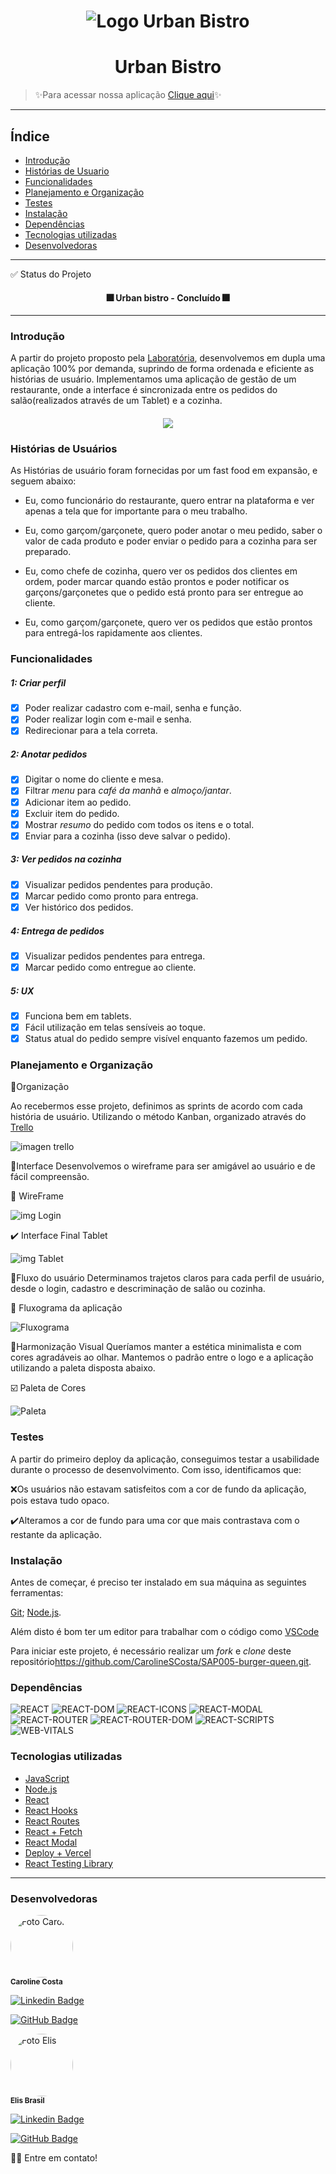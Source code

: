  <h1 align='center'>
 <img  alt='Logo Urban Bistro'  src='src\assets\logo.png' />
 </h1>

# <h1 align="center">Urban Bistro</h1>
>:sparkles:Para acessar nossa aplicação [Clique aqui](urban-bistro.vercel.app/):sparkles:
___
## Índice

- [Introdução](#Introdução)
- [Histórias de Usuario](#Histórias-de-Usuários)
- [Funcionalidades](#Funcionalidades)
- [Planejamento e Organização](#Planejamento-e-Organização)
- [Testes](#Testes)
- [Instalação](#Instalação)
- [Dependências](#Dependências)
- [Tecnologias utilizadas](#Tecnologias-utilizadas)
- [Desenvolvedoras](#Desenvolvedoras)

---

✅ Status do Projeto
<h4 align="center"> 
	🎆  Urban bistro -  Concluído  🎆
</h4>

---

### Introdução

A partir do projeto proposto pela [Laboratória](https://github.com/Laboratoria/SAP005-burger-queen), desenvolvemos em dupla uma aplicação 100% por demanda, suprindo de forma ordenada e eficiente as histórias de usuário. Implementamos uma aplicação de gestão de um restaurante, onde a interface é sincronizada entre os pedidos do salão(realizados através de um Tablet) e a cozinha.

<h4 align="center">
<img src='https://www.hypeness.com.br/1/2021/02/7d47e737-bela-e-a-fera-comidas.gif' >
</h4>


### Histórias de Usuários

As Histórias de usuário foram fornecidas por um fast food em expansão, e seguem abaixo:

- Eu, como funcionário do restaurante, quero entrar na plataforma e ver apenas a tela que for importante para o meu trabalho.

- Eu, como garçom/garçonete, quero poder anotar o meu pedido, saber o valor de cada
produto e poder enviar o pedido para a cozinha para ser preparado.

- Eu, como chefe de cozinha, quero ver os pedidos dos clientes em ordem, poder marcar quando estão prontos e poder notificar os garçons/garçonetes que o pedido está pronto para ser entregue ao cliente.

- Eu, como garçom/garçonete, quero ver os pedidos que estão prontos para entregá-los rapidamente aos clientes.

### Funcionalidades

##### 1: Criar perfil

- [x] Poder realizar cadastro com e-mail, senha e função.
- [x] Poder realizar login com e-mail e senha.
- [x] Redirecionar para a tela correta.

##### 2: Anotar pedidos

- [x] Digitar o nome do cliente e mesa.
- [x] Filtrar _menu_ para _café da manhã_ e _almoço/jantar_.
- [x] Adicionar item ao pedido.
- [x] Excluir item do pedido.
- [x] Mostrar _resumo_ do pedido com todos os itens e o total.
- [x] Enviar para a cozinha (isso deve salvar o pedido).

##### 3: Ver pedidos na cozinha

- [x] Visualizar pedidos pendentes para produção.
- [x] Marcar pedido como pronto para entrega.
- [x] Ver histórico dos pedidos.

##### 4: Entrega de pedidos

- [x] Visualizar pedidos pendentes para entrega.
- [x] Marcar pedido como entregue ao cliente.

##### 5: UX

- [x] Funciona bem em tablets.
- [x] Fácil utilização em telas sensíveis ao toque.
- [x] Status atual do pedido sempre visível enquanto fazemos um pedido.

### Planejamento e Organização
📌Organização

Ao recebermos esse projeto, definimos as sprints de acordo com cada história de usuário. Utilizando o método Kanban, organizado através do [Trello](https://trello.com/pt-BR)

![imagen trello](src\assets\imgs\ubTrello.jpg)

📌Interface
Desenvolvemos o wireframe para ser amigável ao usuário e de fácil compreensão.

📄 WireFrame

![img Login](https://trello-attachments.s3.amazonaws.com/601c423608a1107589520244/601c549047c64b3dc376bd85/924caf01ca6ae73cf0a467f8cacdaacb/login-portrait.png)

✔️ Interface Final Tablet

![img Tablet](src\assets\imgs\ubTabletLogin.jpg)

📌Fluxo do usuário
Determinamos trajetos claros para cada perfil de usuário, desde o login, cadastro e descriminação de salão ou cozinha.

🔲 Fluxograma da aplicação

![Fluxograma](https://trello-attachments.s3.amazonaws.com/601c543fb62fd88ab1f9eb85/851x641/e4e11491c0af1103c38844de16590234/burguer-queen-login-signup.png)

📌Harmonização Visual
Queríamos manter a estética minimalista e com cores agradáveis ao olhar. Mantemos o padrão entre o logo e a aplicação utilizando a paleta disposta abaixo.

☑️ Paleta de Cores

![Paleta](https://trello-attachments.s3.amazonaws.com/601c423608a1107589520244/601c550785833f2f8c4e9800/cd001c684e990df6706e9906e4ca5a8b/AdobeColor-burguer-queen.jpeg)


### Testes

A partir do primeiro deploy da aplicação, conseguimos testar a usabilidade durante o processo de desenvolvimento. Com isso, identificamos que:

❌Os usuários não estavam satisfeitos com a cor de fundo da aplicação, pois estava tudo opaco.

✔️Alteramos a cor de fundo para uma cor que mais contrastava com o restante da aplicação.


### Instalação

Antes de começar, é preciso ter instalado em sua máquina as seguintes ferramentas:

[Git](https://git-scm.com);
[Node.js](https://nodejs.org/en/).

Além disto é bom ter um editor para trabalhar com o código como [VSCode](https://code.visualstudio.com/)

Para iniciar este projeto, é necessário realizar um _fork_ e _clone_ deste repositório<https://github.com/CarolineSCosta/SAP005-burger-queen.git>.

### Dependências

![REACT](https://img.shields.io/badge/REACT-17.0.1-brightgreen)
![REACT-DOM](https://img.shields.io/badge/REACT--DOM-17.0.1-brightgreen)
![REACT-ICONS](https://img.shields.io/badge/REACT--ICONS-4.2.0-brightgreen)
![REACT-MODAL](https://img.shields.io/badge/REACT--MODAL-3.12.1-brightgreen)
![REACT-ROUTER](https://img.shields.io/badge/REACT--ROUTER-5.2.0-brightgreen)
![REACT-ROUTER-DOM](https://img.shields.io/badge/REACT--ROUTER--DOM-5.2.0-brightgreen)
![REACT-SCRIPTS](https://img.shields.io/badge/REACT--SCRIPTS-4.0.2-brightgreen)
![WEB-VITALS](https://img.shields.io/badge/WEB--VITALS-1.1.0-green)


### Tecnologias utilizadas

- [JavaScript](https://developer.mozilla.org/pt-BR/docs/Web/JavaScript)
- [Node.js](https://nodejs.org/en/)
- [React](https://pt-br.reactjs.org/)
- [React Hooks](https://reactjs.org/docs/hooks-intro.html)
- [React Routes](https://reactrouter.com/web/guides/quick-start)
- [React + Fetch](https://jasonwatmore.com/post/2020/02/01/react-fetch-http-post-request-examples)
- [React Modal](https://www.npmjs.com/package/react-modal)
- [Deploy + Vercel](https://vercel.com/dashboard)
- [React Testing Library](https://testing-library.com/docs/react-testing-library/intro/)

---

### Desenvolvedoras


 <img style="border-radius: 50%;" src="https://trello-members.s3.amazonaws.com/5761c7f01e4799bd615d27c4/77a78139f98bf137e41f9733b34227bb/original.png" width="100px;" alt="Foto Carol"/>
 <br />
 <sub><b>Caroline Costa</b></sub>

 [![Linkedin Badge](https://img.shields.io/badge/-Carol-blue?style=flat-square&logo=Linkedin&logoColor=white&link=https://www.linkedin.com/in/carolinescosta/)](https://www.linkedin.com/in/carolinescosta/) 

 [![GitHub Badge](https://img.shields.io/github/followers/CarolineSCosta?label=Carol&style=social)](https://github.com/CarolineSCosta)


 <img  style="border-radius: 50%;" src="https://trello-members.s3.amazonaws.com/5f2016fa61b72f2f43291e33/014299053b1f879e01fd511b01695e77/original.png" width="100px;" alt="Foto Elis"/>
 <br />
 <sub><b>Elis Brasil</b></sub> 

 [![Linkedin Badge](https://img.shields.io/badge/-Elis-blue?style=flat-square&logo=Linkedin&logoColor=white&link=https://www.linkedin.com/in/brasil-elis/)](https://www.linkedin.com/in/brasil-elis/) 

 [![GitHub Badge](https://img.shields.io/github/followers/Elis-ctrl?label=Elis&style=social)](https://github.com/Elis-ctrl)

👋🏽 Entre em contato!